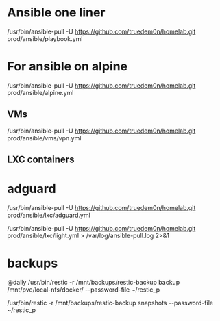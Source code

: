 
# Ansible one liner
/usr/bin/ansible-pull -U https://github.com/truedem0n/homelab.git prod/ansible/playbook.yml

# For ansible on alpine
/usr/bin/ansible-pull -U https://github.com/truedem0n/homelab.git prod/ansible/alpine.yml

## VMs
/usr/bin/ansible-pull -U https://github.com/truedem0n/homelab.git prod/ansible/vms/vpn.yml




## LXC containers

# adguard
/usr/bin/ansible-pull -U https://github.com/truedem0n/homelab.git prod/ansible/lxc/adguard.yml

/usr/bin/ansible-pull -U https://github.com/truedem0n/homelab.git prod/ansible/lxc/light.yml > /var/log/ansible-pull.log 2>&1


# backups
@daily /usr/bin/restic -r /mnt/backups/restic-backup backup /mnt/pve/local-nfs/docker/ --password-file ~/restic_p

/usr/bin/restic -r /mnt/backups/restic-backup snapshots --password-file ~/restic_p